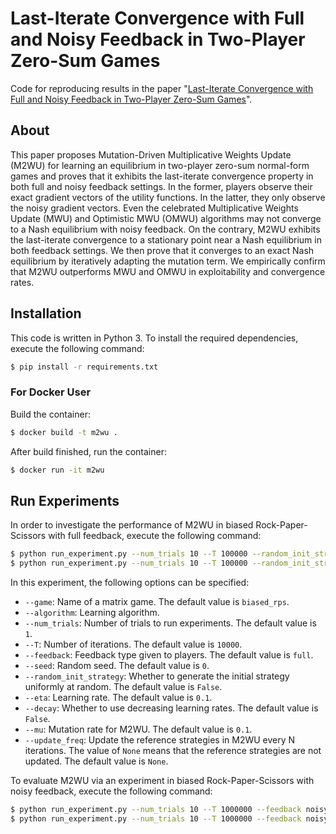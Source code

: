 # Last-Iterate Convergence with Full and Noisy Feedback in Two-Player Zero-Sum Games
Code for reproducing results in the paper "[Last-Iterate Convergence with Full and Noisy Feedback in Two-Player Zero-Sum Games](https://arxiv.org/abs/2208.09855)".

## About
This paper proposes Mutation-Driven Multiplicative Weights Update (M2WU) for learning an equilibrium in two-player zero-sum normal-form games and proves that it exhibits the last-iterate convergence property in both full and noisy feedback settings.
In the former, players observe their exact gradient vectors of the utility functions.
In the latter, they only observe the noisy gradient vectors.
Even the celebrated Multiplicative Weights Update (MWU) and Optimistic MWU (OMWU) algorithms may not converge to a Nash equilibrium with noisy feedback.
On the contrary, M2WU exhibits the last-iterate convergence to a stationary point near a Nash equilibrium in both feedback settings.
We then prove that it converges to an exact Nash equilibrium by iteratively adapting the mutation term.
We empirically confirm that M2WU outperforms MWU and OMWU in exploitability and convergence rates.

## Installation
This code is written in Python 3.
To install the required dependencies, execute the following command:
```bash
$ pip install -r requirements.txt
```

### For Docker User
Build the container:
```bash
$ docker build -t m2wu .
```
After build finished, run the container:
```bash
$ docker run -it m2wu
```

## Run Experiments
In order to investigate the performance of M2WU in biased Rock-Paper-Scissors with full feedback, execute the following command:
```bash
$ python run_experiment.py --num_trials 10 --T 100000 --random_init_strategy --algorithm m2wu
$ python run_experiment.py --num_trials 10 --T 100000 --random_init_strategy --algorithm m2wu --update_freq 100
```
In this experiment, the following options can be specified:
* `--game`: Name of a matrix game. The default value is `biased_rps`.
* `--algorithm`: Learning algorithm.
* `--num_trials`: Number of trials to run experiments. The default value is `1`.
* `--T`: Number of iterations. The default value is `10000`.
* `--feedback`: Feedback type given to players. The default value is `full`.
* `--seed`: Random seed. The default value is `0`.
* `--random_init_strategy`: Whether to generate the initial strategy uniformly at random. The default value is `False`.
* `--eta`: Learning rate. The default value is `0.1`.
* `--decay`: Whether to use decreasing learning rates. The default value is `False`.
* `--mu`: Mutation rate for M2WU. The default value is `0.1`.
* `--update_freq`: Update the reference strategies in M2WU every N iterations. The value of `None` means that the reference strategies are not updated. The default value is `None`.


To evaluate M2WU via an experiment in biased Rock-Paper-Scissors with noisy feedback, execute the following command:
```bash
$ python run_experiment.py --num_trials 10 --T 1000000 --feedback noisy --algorithm m2wu --eta 0.001 --mu 0.1
$ python run_experiment.py --num_trials 10 --T 1000000 --feedback noisy --algorithm m2wu --eta 0.001 --mu 0.5 --update_freq 20000
```
